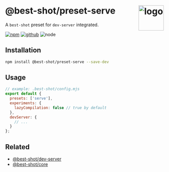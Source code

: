 # @best-shot/preset-serve <img src="https://cdn.jsdelivr.net/gh/best-shot/best-shot/packages/core/logo.svg" alt="logo" height="80" align="right">

A `best-shot` preset for `dev-server` integrated.

[![npm][npm-badge]][npm-url]
[![github][github-badge]][github-url]
![node][node-badge]

[npm-url]: https://www.npmjs.com/package/@best-shot/preset-serve
[npm-badge]: https://img.shields.io/npm/v/@best-shot/preset-serve.svg?style=flat-square&logo=npm
[github-url]: https://github.com/best-shot/best-shot/tree/master/packages/preset-serve
[github-badge]: https://img.shields.io/npm/l/@best-shot/preset-serve.svg?style=flat-square&colorB=blue&logo=github
[node-badge]: https://img.shields.io/node/v/@best-shot/preset-serve.svg?style=flat-square&colorB=green&logo=node.js

## Installation

```bash
npm install @best-shot/preset-serve --save-dev
```

## Usage

```mjs
// example: .best-shot/config.mjs
export default {
  presets: ['serve'],
  experiments: {
    lazyCompilation: false // true by default
  },
  devServer: {
    // ...
  }
};
```

## Related

- [@best-shot/dev-server](../dev-server)
- [@best-shot/core](../core)
